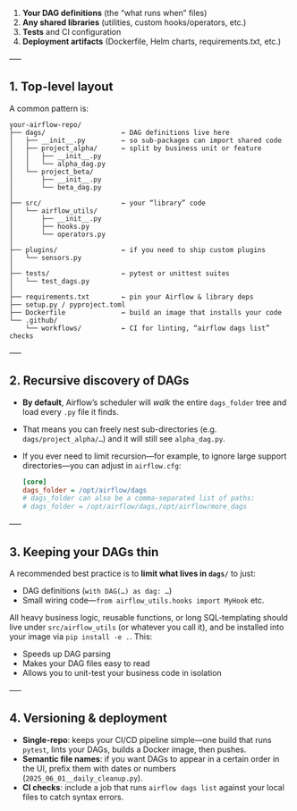 1. **Your DAG definitions** (the “what runs when” files)
2. **Any shared libraries** (utilities, custom hooks/operators, etc.)
3. **Tests** and CI configuration
4. **Deployment artifacts** (Dockerfile, Helm charts, requirements.txt, etc.)

–––

## 1. Top-level layout

A common pattern is:

```
your-airflow-repo/
├── dags/                   ← DAG definitions live here
│   ├── __init__.py         ← so sub-packages can import shared code
│   ├── project_alpha/      ← split by business unit or feature
│   │   ├── __init__.py
│   │   └── alpha_dag.py
│   └── project_beta/
│       ├── __init__.py
│       └── beta_dag.py
│
├── src/                    ← your “library” code
│   └── airflow_utils/
│       ├── __init__.py
│       ├── hooks.py
│       └── operators.py
│
├── plugins/                ← if you need to ship custom plugins
│   └── sensors.py
│
├── tests/                  ← pytest or unittest suites
│   └── test_dags.py
│
├── requirements.txt        ← pin your Airflow & library deps
├── setup.py / pyproject.toml
├── Dockerfile              ← build an image that installs your code
└── .github/
    └── workflows/          ← CI for linting, “airflow dags list” checks
```

–––

## 2. Recursive discovery of DAGs

- **By default**, Airflow’s scheduler will _walk_ the entire `dags_folder` tree and load every `.py` file it finds.
- That means you can freely nest sub-directories (e.g. `dags/project_alpha/…`) and it will still see `alpha_dag.py`.
- If you ever need to limit recursion—for example, to ignore large support directories—you can adjust in `airflow.cfg`:

  ```ini
  [core]
  dags_folder = /opt/airflow/dags
  # dags_folder can also be a comma-separated list of paths:
  # dags_folder = /opt/airflow/dags,/opt/airflow/more_dags
  ```

–––

## 3. Keeping your DAGs thin

A recommended best practice is to **limit what lives in `dags/`** to just:

- DAG definitions (`with DAG(…) as dag: …`)
- Small wiring code—`from airflow_utils.hooks import MyHook` etc.

All heavy business logic, reusable functions, or long SQL‐templating should live under `src/airflow_utils` (or whatever you call it), and be installed into your image via `pip install -e .`. This:

- Speeds up DAG parsing
- Makes your DAG files easy to read
- Allows you to unit-test your business code in isolation

–––

## 4. Versioning & deployment

- **Single-repo**: keeps your CI/CD pipeline simple—one build that runs `pytest`, lints your DAGs, builds a Docker image, then pushes.
- **Semantic file names**: if you want DAGs to appear in a certain order in the UI, prefix them with dates or numbers (`2025_06_01__daily_cleanup.py`).
- **CI checks**: include a job that runs `airflow dags list` against your local files to catch syntax errors.
